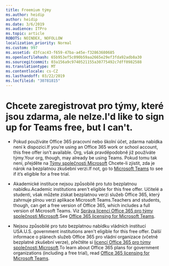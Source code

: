 ```yaml
---
title: Freemium týmy
ms.author: heidip
author: heidip
ms.date: 3/6/2019
ms.audience: ITPro
ms.topic: article
ROBOTS: NOINDEX, NOFOLLOW
localization_priority: Normal
ms.custom: 997
ms.assetid: d3fcac43-f659-47ba-a45e-f32863680685
ms.openlocfilehash: 65b953ef5c090b59aa2665e29ef3fda92adb8a30
ms.sourcegitcommit: 03a156a9c9740521155a30775492c7dff0982588
ms.translationtype: MT
ms.contentlocale: cs-CZ
ms.lasthandoff: 03/22/2019
ms.locfileid: "30781815"
---
```

# <a name="id-like-to-sign-up-for-teams-free-but-i-cant"></a><span data-ttu-id="e80b7-102">Chcete zaregistrovat pro týmy, které jsou zdarma, ale nelze.</span><span class="sxs-lookup"><span data-stu-id="e80b7-102">I'd like to sign up for Teams free, but I can't.</span></span>

- <span data-ttu-id="e80b7-103">Pokud používáte Office 365 pracovní nebo školní účet, zdarma nabídka není k dispozici.</span><span class="sxs-lookup"><span data-stu-id="e80b7-103">If you’re using an Office 365 work or school account, this free offer isn’t available.</span></span> <span data-ttu-id="e80b7-104">Org, však pravděpodobně již používáte týmy.</span><span class="sxs-lookup"><span data-stu-id="e80b7-104">Your org, though, may already be using Teams.</span></span> <span data-ttu-id="e80b7-105">Pokud tomu tak není, přejděte na [Týmy společnosti Microsoft](https://products.office.com/en-us/microsoft-teams/group-chat-software) Chcete-li zjistit, zda je nárok na bezplatnou zkušební verzi.</span><span class="sxs-lookup"><span data-stu-id="e80b7-105">If not, go to [Microsoft Teams](https://products.office.com/en-us/microsoft-teams/group-chat-software) to see if it’s eligible for a free trial.</span></span>

- <span data-ttu-id="e80b7-106">Akademické instituce nejsou způsobilé pro tuto bezplatnou nabídku.</span><span class="sxs-lookup"><span data-stu-id="e80b7-106">Academic institutions aren't eligible for this free offer.</span></span> <span data-ttu-id="e80b7-107">Učitelé a studenti, však můžete získat bezplatnou verzi služeb Office 365, který zahrnuje plnou verzi aplikace Microsoft Teams.</span><span class="sxs-lookup"><span data-stu-id="e80b7-107">Teachers and students, though, can get a free version of Office 365, which includes a full version of Microsoft Teams.</span></span> <span data-ttu-id="e80b7-108">Viz [Správa licencí Office 365 pro týmy společnosti Microsoft](https://docs.microsoft.com/microsoftteams/office-365-licensing).</span><span class="sxs-lookup"><span data-stu-id="e80b7-108">See [Office 365 licensing for Microsoft Teams](https://docs.microsoft.com/microsoftteams/office-365-licensing).</span></span>

- <span data-ttu-id="e80b7-109">Nejsou způsobilé pro tuto bezplatnou nabídku vládních institucí USA.</span><span class="sxs-lookup"><span data-stu-id="e80b7-109">U.S. government institutions aren't eligible for this free offer.</span></span> <span data-ttu-id="e80b7-110">Další informace o plánech služeb Office 365 pro vládní organizace (včetně bezplatné zkušební verze), přečtěte si [licencí Office 365 pro týmy společnosti Microsoft](https://docs.microsoft.com/microsoftteams/office-365-licensing).</span><span class="sxs-lookup"><span data-stu-id="e80b7-110">To learn about Office 365 plans for government organizations (including a free trial), read [Office 365 licensing for Microsoft Teams](https://docs.microsoft.com/microsoftteams/office-365-licensing).</span></span>


